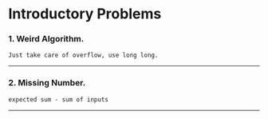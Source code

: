 # Introductory Problems

### 1. Weird Algorithm.
    Just take care of overflow, use long long.
  ---
### 2. Missing Number.
    expected sum - sum of inputs
---


